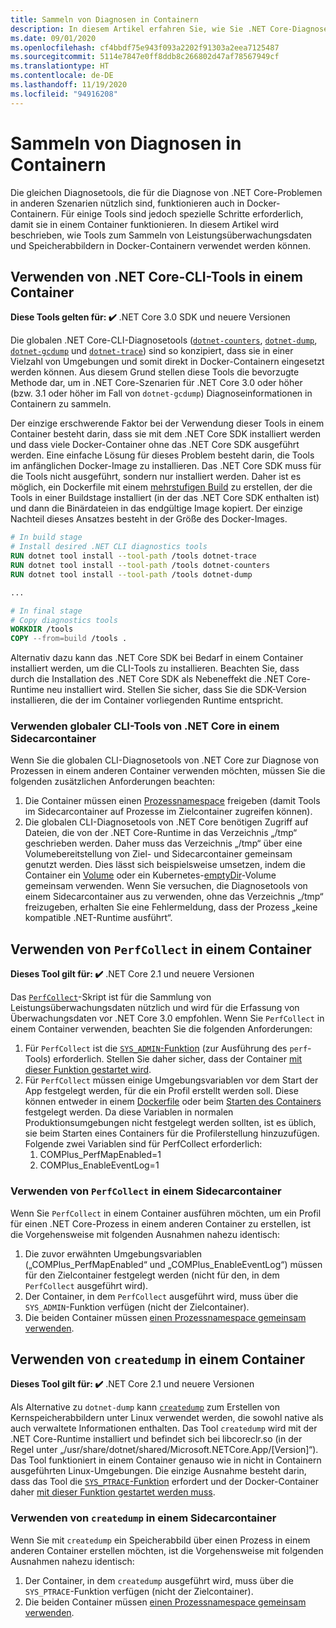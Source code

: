 ```yaml
---
title: Sammeln von Diagnosen in Containern
description: In diesem Artikel erfahren Sie, wie Sie .NET Core-Diagnosetools in Docker-Containern verwenden können.
ms.date: 09/01/2020
ms.openlocfilehash: cf4bbdf75e943f093a2202f91303a2eea7125487
ms.sourcegitcommit: 5114e7847e0ff8ddb8c266802d47af78567949cf
ms.translationtype: HT
ms.contentlocale: de-DE
ms.lasthandoff: 11/19/2020
ms.locfileid: "94916208"
---
```

# <a name="collect-diagnostics-in-containers"></a>Sammeln von Diagnosen in Containern

Die gleichen Diagnosetools, die für die Diagnose von .NET Core-Problemen in anderen Szenarien nützlich sind, funktionieren auch in Docker-Containern. Für einige Tools sind jedoch spezielle Schritte erforderlich, damit sie in einem Container funktionieren. In diesem Artikel wird beschrieben, wie Tools zum Sammeln von Leistungsüberwachungsdaten und Speicherabbildern in Docker-Containern verwendet werden können.

## <a name="using-net-core-cli-tools-in-a-container"></a>Verwenden von .NET Core-CLI-Tools in einem Container

**Diese Tools gelten für: ✔️** .NET Core 3.0 SDK und neuere Versionen

Die globalen .NET Core-CLI-Diagnosetools ([`dotnet-counters`](dotnet-counters.md), [`dotnet-dump`](dotnet-dump.md), [`dotnet-gcdump`](dotnet-gcdump.md) und [`dotnet-trace`](dotnet-trace.md)) sind so konzipiert, dass sie in einer Vielzahl von Umgebungen und somit direkt in Docker-Containern eingesetzt werden können. Aus diesem Grund stellen diese Tools die bevorzugte Methode dar, um in .NET Core-Szenarien für .NET Core 3.0 oder höher (bzw. 3.1 oder höher im Fall von `dotnet-gcdump`) Diagnoseinformationen in Containern zu sammeln.

Der einzige erschwerende Faktor bei der Verwendung dieser Tools in einem Container besteht darin, dass sie mit dem .NET Core SDK installiert werden und dass viele Docker-Container ohne das .NET Core SDK ausgeführt werden. Eine einfache Lösung für dieses Problem besteht darin, die Tools im anfänglichen Docker-Image zu installieren. Das .NET Core SDK muss für die Tools nicht ausgeführt, sondern nur installiert werden. Daher ist es möglich, ein Dockerfile mit einem [mehrstufigen Build](https://docs.docker.com/develop/develop-images/multistage-build/) zu erstellen, der die Tools in einer Buildstage installiert (in der das .NET Core SDK enthalten ist) und dann die Binärdateien in das endgültige Image kopiert. Der einzige Nachteil dieses Ansatzes besteht in der Größe des Docker-Images.

```dockerfile
# In build stage
# Install desired .NET CLI diagnostics tools
RUN dotnet tool install --tool-path /tools dotnet-trace
RUN dotnet tool install --tool-path /tools dotnet-counters
RUN dotnet tool install --tool-path /tools dotnet-dump

...

# In final stage
# Copy diagnostics tools
WORKDIR /tools
COPY --from=build /tools .
```

Alternativ dazu kann das .NET Core SDK bei Bedarf in einem Container installiert werden, um die CLI-Tools zu installieren. Beachten Sie, dass durch die Installation des .NET Core SDK als Nebeneffekt die .NET Core-Runtime neu installiert wird. Stellen Sie sicher, dass Sie die SDK-Version installieren, die der im Container vorliegenden Runtime entspricht.

### <a name="using-net-core-global-cli-tools-in-a-sidecar-container"></a>Verwenden globaler CLI-Tools von .NET Core in einem Sidecarcontainer

Wenn Sie die globalen CLI-Diagnosetools von .NET Core zur Diagnose von Prozessen in einem anderen Container verwenden möchten, müssen Sie die folgenden zusätzlichen Anforderungen beachten:

1. Die Container müssen einen [Prozessnamespace](https://docs.docker.com/engine/reference/run/#pid-settings---pid) freigeben (damit Tools im Sidecarcontainer auf Prozesse im Zielcontainer zugreifen können).
2. Die globalen CLI-Diagnosetools von .NET Core benötigen Zugriff auf Dateien, die von der .NET Core-Runtime in das Verzeichnis „/tmp“ geschrieben werden. Daher muss das Verzeichnis „/tmp“ über eine Volumebereitstellung von Ziel- und Sidecarcontainer gemeinsam genutzt werden. Dies lässt sich beispielsweise umsetzen, indem die Container ein [Volume](https://docs.docker.com/storage/volumes/#create-and-manage-volumes) oder ein Kubernetes-[emptyDir](https://kubernetes.io/docs/concepts/storage/volumes/#emptydir)-Volume gemeinsam verwenden. Wenn Sie versuchen, die Diagnosetools von einem Sidecarcontainer aus zu verwenden, ohne das Verzeichnis „/tmp“ freizugeben, erhalten Sie eine Fehlermeldung, dass der Prozess „keine kompatible .NET-Runtime ausführt“.

## <a name="using-perfcollect-in-a-container"></a>Verwenden von `PerfCollect` in einem Container

**Dieses Tool gilt für: ✔️** .NET Core 2.1 und neuere Versionen

Das [`PerfCollect`](./trace-perfcollect-lttng.md)-Skript ist für die Sammlung von Leistungsüberwachungsdaten nützlich und wird für die Erfassung von Überwachungsdaten vor .NET Core 3.0 empfohlen. Wenn Sie `PerfCollect` in einem Container verwenden, beachten Sie die folgenden Anforderungen:

1. Für `PerfCollect` ist die [`SYS_ADMIN`-Funktion](https://man7.org/linux/man-pages/man7/capabilities.7.html) (zur Ausführung des `perf`-Tools) erforderlich. Stellen Sie daher sicher, dass der Container [mit dieser Funktion gestartet wird](https://docs.docker.com/engine/reference/run/#runtime-privilege-and-linux-capabilities).
2. Für `PerfCollect` müssen einige Umgebungsvariablen vor dem Start der App festgelegt werden, für die ein Profil erstellt werden soll. Diese können entweder in einem [Dockerfile](https://docs.docker.com/engine/reference/builder/#env) oder beim [Starten des Containers](https://docs.docker.com/engine/reference/run/#env-environment-variables) festgelegt werden. Da diese Variablen in normalen Produktionsumgebungen nicht festgelegt werden sollten, ist es üblich, sie beim Starten eines Containers für die Profilerstellung hinzuzufügen. Folgende zwei Variablen sind für PerfCollect erforderlich:
    1. COMPlus_PerfMapEnabled=1
    1. COMPlus_EnableEventLog=1

### <a name="using-perfcollect-in-a-sidecar-container"></a>Verwenden von `PerfCollect` in einem Sidecarcontainer

Wenn Sie `PerfCollect` in einem Container ausführen möchten, um ein Profil für einen .NET Core-Prozess in einem anderen Container zu erstellen, ist die Vorgehensweise mit folgenden Ausnahmen nahezu identisch:

1. Die zuvor erwähnten Umgebungsvariablen („COMPlus_PerfMapEnabled“ und „COMPlus_EnableEventLog“) müssen für den Zielcontainer festgelegt werden (nicht für den, in dem `PerfCollect` ausgeführt wird).
2. Der Container, in dem `PerfCollect` ausgeführt wird, muss über die `SYS_ADMIN`-Funktion verfügen (nicht der Zielcontainer).
3. Die beiden Container müssen [einen Prozessnamespace gemeinsam verwenden](https://docs.docker.com/engine/reference/run/#pid-settings---pid).

## <a name="using-createdump-in-a-container"></a>Verwenden von `createdump` in einem Container

**Dieses Tool gilt für: ✔️** .NET Core 2.1 und neuere Versionen

Als Alternative zu `dotnet-dump` kann [`createdump`](https://github.com/dotnet/runtime/blob/master/docs/design/coreclr/botr/xplat-minidump-generation.md) zum Erstellen von Kernspeicherabbildern unter Linux verwendet werden, die sowohl native als auch verwaltete Informationen enthalten. Das Tool `createdump` wird mit der .NET Core-Runtime installiert und befindet sich bei libcoreclr.so (in der Regel unter „/usr/share/dotnet/shared/Microsoft.NETCore.App/[Version]“). Das Tool funktioniert in einem Container genauso wie in nicht in Containern ausgeführten Linux-Umgebungen. Die einzige Ausnahme besteht darin, dass das Tool die [`SYS_PTRACE`-Funktion](https://man7.org/linux/man-pages/man7/capabilities.7.html) erfordert und der Docker-Container daher [mit dieser Funktion gestartet werden muss](https://docs.docker.com/engine/reference/run/#runtime-privilege-and-linux-capabilities).

### <a name="using-createdump-in-a-sidecar-container"></a>Verwenden von `createdump` in einem Sidecarcontainer

Wenn Sie mit `createdump` ein Speicherabbild über einen Prozess in einem anderen Container erstellen möchten, ist die Vorgehensweise mit folgenden Ausnahmen nahezu identisch:

1. Der Container, in dem `createdump` ausgeführt wird, muss über die `SYS_PTRACE`-Funktion verfügen (nicht der Zielcontainer).
2. Die beiden Container müssen [einen Prozessnamespace gemeinsam verwenden](https://docs.docker.com/engine/reference/run/#pid-settings---pid).
